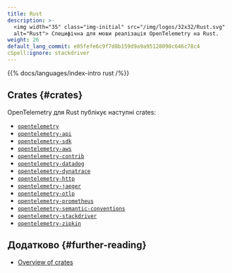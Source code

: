 ```yaml
---
title: Rust
description: >-
  <img width="35" class="img-initial" src="/img/logos/32x32/Rust.svg"
  alt="Rust"> Специфічна для мови реалізація OpenTelemetry на Rust.
weight: 26
default_lang_commit: e05fefe6c9f7d8b159d9a9a95128098c646c78c4
cSpell:ignore: stackdriver
---
```


{{% docs/languages/index-intro rust /%}}

## Crates {#crates}

OpenTelemetry для Rust публікує наступні crates:

- [`opentelemetry`](https://crates.io/crates/opentelemetry)
- [`opentelemetry-api`](https://crates.io/crates/opentelemetry-api)
- [`opentelemetry-sdk`](https://crates.io/crates/opentelemetry-sdk)
- [`opentelemetry-aws`](https://crates.io/crates/opentelemetry-aws)
- [`opentelemetry-contrib`](https://crates.io/crates/opentelemetry-contrib)
- [`opentelemetry-datadog`](https://crates.io/crates/opentelemetry-datadog)
- [`opentelemetry-dynatrace`](https://crates.io/crates/opentelemetry-dynatrace)
- [`opentelemetry-http`](https://crates.io/crates/opentelemetry-http)
- [`opentelemetry-jaeger`](https://crates.io/crates/opentelemetry-jaeger)
- [`opentelemetry-otlp`](https://crates.io/crates/opentelemetry-otlp)
- [`opentelemetry-prometheus`](https://crates.io/crates/opentelemetry-prometheus)
- [`opentelemetry-semantic-conventions`](https://crates.io/crates/opentelemetry-semantic-conventions)
- [`opentelemetry-stackdriver`](https://crates.io/crates/opentelemetry-stackdriver)
- [`opentelemetry-zipkin`](https://crates.io/crates/opentelemetry-zipkin)

## Додатково {#further-reading}

- [Overview of crates](https://github.com/open-telemetry/opentelemetry-rust#overview-of-crates)
